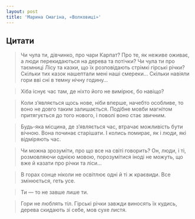 ```yaml
---
layout: post
title: 'Марина Смагіна, «Волковиці»'
---
```


## Цитати
>Чи чула ти, дівчинко, про чари Карпат? Про те, як неживе оживає, а люди перекидаються на дерева та потічки? Чи чула ти про таємниці Лісу та казки, що їх розповідають стрімкі гірські річки?  
Скільки тих казок нашептали мені наші смереки… Скільки навіяли гори вві сні в темну нічну годину…

>Хіба існує час там, де ніхто його не вимірює, бо навіщо?

>Коли з’являється щось нове, ніби вперше, начебто особливе, то воно не довго таким залишається. Подібне мовби магнітом притягується до того нового, і поволі воно стає звичним.

>Будь-яка місцина, де з’являється час, втрачає можливість бути вічною. Вона починає старішати. І колись помирає, як і люди, які відміряють час.

>Чи можна зрозуміти, про що все на світі говорить? Он, люди, і ті, розмовляючи однією мовою, порозумітися іноді не можуть, що вже й казати про річки та ліси…

>В горах сонце ніколи не освітлює одні й ті ж краєвиди. Все змінюється, геть усе.

>Ти — то не завше лише ти.

>Гори не люблять тіл. Гірські річки завжди виносять їх кудись, дерева скидають зі себе, мов сухе листя.
